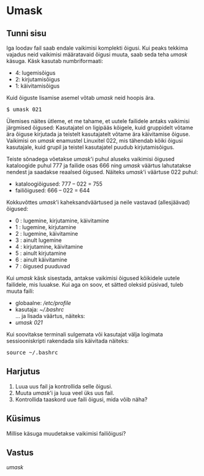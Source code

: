 # Umask

## Tunni sisu

Iga loodav fail saab endale vaikimisi komplekti õigusi. Kui peaks tekkima vajadus neid vaikimisi määratavaid õigusi muuta, saab seda teha *umask* käsuga. Käsk kasutab numbriformaati:<br>
<ul>
<li>4: lugemisõigus</li>
<li>2: kirjutamisõigus</li>
<li>1: käivitamisõigus</li>
</ul>

Kuid õiguste lisamise asemel võtab *umask* neid hoopis ära.

<pre>
$ umask 021
</pre>

Ülemises näites ütleme, et me tahame, et uutele failidele antaks vaikimisi järgmised õigused: Kasutajatel on ligipääs kõigele, kuid gruppidelt võtame ära õiguse kirjutada ja teistelt kasutajatelt võtame ära käivitamise õiguse. Vaikimisi on *umask* enamustel Linuxitel 022, mis tähendab kõiki õigusi kasutajale, kuid grupil ja teistel kasutajatel puudub kirjutamisõigus.

Teiste sõnadega võetakse *umask*'i puhul aluseks vaikimisi õigused kataloogide puhul 777 ja failide osas 666 ning *umask* väärtus lahutatakse nendest ja saadakse reaalsed õigused.
Näiteks *umask*'i väärtuse 022 puhul:
* kataloogiõigused: 777 – 022 = 755
* failiõigused: 666 – 022 = 644

Kokkuvõttes *umask*'i kaheksandväärtused ja neile vastavad (allesjäävad) õigused:
* 0 : lugemine, kirjutamine, käivitamine
* 1 : lugemine, kirjutamine
* 2 : lugemine, käivitamine
* 3 : ainult lugemine
* 4 : kirjutamine, käivitamine
* 5 : ainult kirjutamine
* 6 : ainult käivitamine
* 7 : õigused puuduvad

Kui *umask* käsk sisestada, antakse vaikimisi õigused kõikidele uutele failidele, mis luuakse. Kui aga on soov, et sätted oleksid püsivad, tuleb muuta faili:
* globaalne: <i>/etc/profile</i>
* kasutaja: <i>~/.bashrc</i><br>
... ja lisada väärtus, näiteks:
* <i>umask 021</i>

Kui soovitakse terminali sulgemata või kasutajat välja logimata sessiooniskripti rakendada siis käivitada näiteks:
<pre>
source ~/.bashrc
</pre>

## Harjutus

<ol>
<li> Luua uus fail ja kontrollida selle õigusi.</li>
<li> Muuta <i>umask</i>'i ja luua veel üks uus fail.</li>
<li> Kontrollida taaskord uue faili õigusi, mida võib näha?</li>
</ol>

## Küsimus

Millise käsuga muudetakse vaikimisi failiõigusi?

## Vastus

*umask*
